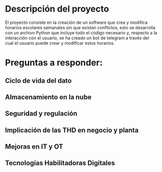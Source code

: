 # Descripción del proyecto
El proyecto consiste en la creación de un software que crea y modifica horarios escolares semanales sin que existan conflictos, esto se desarrolla con un archivo Python que incluye todo el código necesario y, respecto a la interacción con el usuario, se ha creado un bot de telegram a través del cual el usuario puede crear y modificar estos horarios.

# Preguntas a responder:
## Ciclo de vida del dato

## Almacenamiento en la nube 

## Seguridad y regulación

## Implicación de las THD en negocio y planta

## Mejoras en IT y OT

## Tecnologías Habilitadoras Digitales